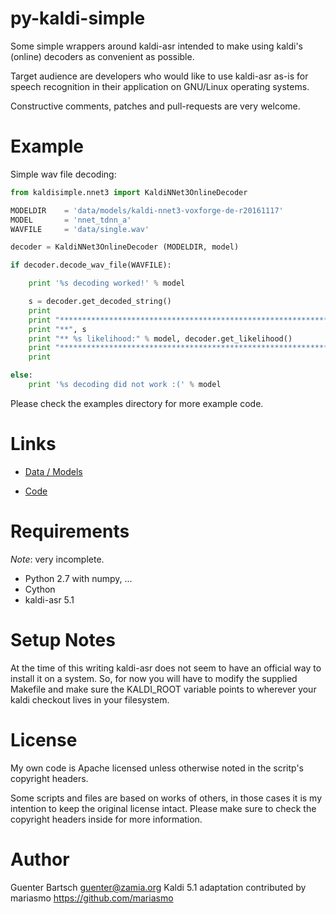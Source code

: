 # py-kaldi-simple

Some simple wrappers around kaldi-asr intended to make using kaldi's (online)
decoders as convenient as possible. 

Target audience are developers who would like to use kaldi-asr as-is for speech
recognition in their application on GNU/Linux operating systems.

Constructive comments, patches and pull-requests are very welcome.

Example
=======

Simple wav file decoding:

```python
from kaldisimple.nnet3 import KaldiNNet3OnlineDecoder

MODELDIR    = 'data/models/kaldi-nnet3-voxforge-de-r20161117'
MODEL       = 'nnet_tdnn_a'
WAVFILE     = 'data/single.wav'

decoder = KaldiNNet3OnlineDecoder (MODELDIR, model)

if decoder.decode_wav_file(WAVFILE):

    print '%s decoding worked!' % model

    s = decoder.get_decoded_string()
    print
    print "*****************************************************************"
    print "**", s
    print "** %s likelihood:" % model, decoder.get_likelihood()
    print "*****************************************************************"
    print

else:
    print '%s decoding did not work :(' % model

```

Please check the examples directory for more example code.

Links
=====

* [Data / Models](http://goofy.zamia.org/voxforge/ "models")

* [Code](https://github.com/gooofy/py-kaldi-simple "github")

Requirements
============

*Note*: very incomplete.

* Python 2.7 with numpy, ...
* Cython
* kaldi-asr 5.1

Setup Notes
===========

At the time of this writing kaldi-asr does not seem to have an official way to
install it on a system. So, for now you will have to modify the supplied
Makefile and make sure the KALDI\_ROOT variable points to wherever your kaldi
checkout lives in your filesystem.

License
=======

My own code is Apache licensed unless otherwise noted in the scritp's copyright
headers.

Some scripts and files are based on works of others, in those cases it is my
intention to keep the original license intact. Please make sure to check the
copyright headers inside for more information.

Author
======

Guenter Bartsch <guenter@zamia.org>
Kaldi 5.1 adaptation contributed by mariasmo https://github.com/mariasmo

